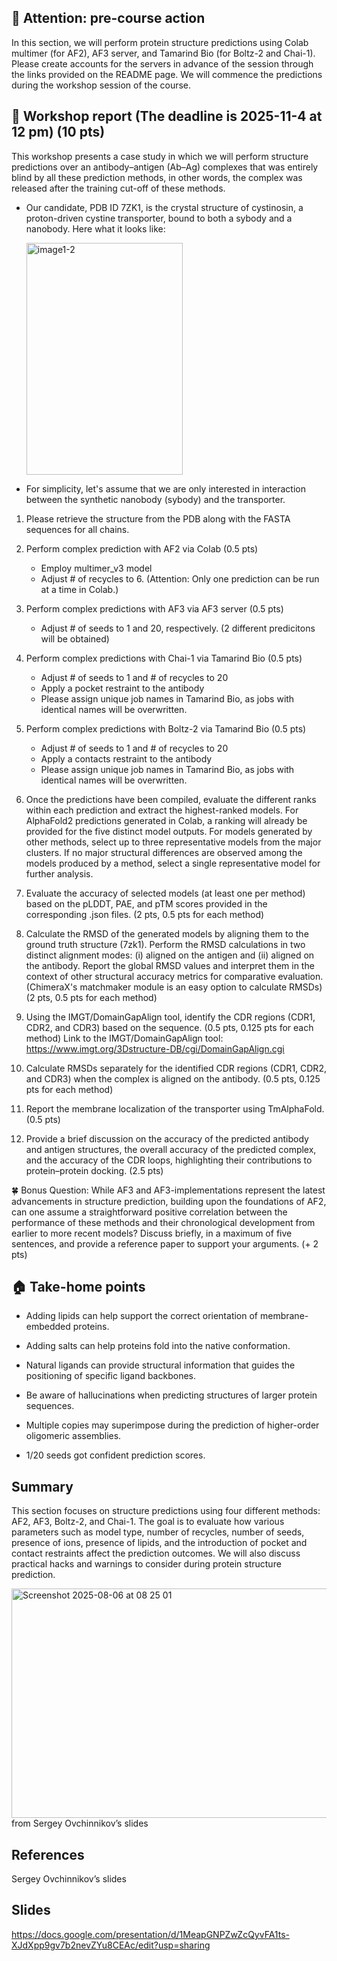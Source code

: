 ## 🚨 Attention: pre-course action 

In this section, we will perform protein structure predictions using Colab multimer (for AF2), AF3 server, and Tamarind Bio (for Boltz-2 and Chai-1). Please create accounts for the servers in advance of the session through the links provided on the README page. We will commence the predictions during the workshop session of the course.

##  📝 Workshop report (The deadline is 2025-11-4 at 12 pm) (10 pts)

This workshop presents a case study in which we will perform structure predictions over an antibody–antigen (Ab–Ag) complexes that was entirely blind by all these prediction methods, in other words, the complex was released after the training cut-off of these methods.

- Our candidate, PDB ID 7ZK1, is the crystal structure of cystinosin, a proton-driven cystine transporter, bound to both a sybody and a nanobody. Here what it looks like:

  <img width="250" height="371" alt="image1-2" src="https://github.com/user-attachments/assets/b822be23-8672-4e5e-89bb-221ef7bfc4f4" />

- For simplicity, let's assume that we are only interested in interaction between the synthetic nanobody (sybody) and the transporter.

1) Please retrieve the structure from the PDB along with the FASTA sequences for all chains.

2) Perform complex prediction with AF2 via Colab (0.5 pts)
   - Employ multimer_v3 model 
   - Adjust # of recycles to 6. (Attention: Only one prediction can be run at a time in Colab.)

3) Perform complex predictions with AF3 via AF3 server (0.5 pts)
   - Adjust # of seeds to 1 and 20, respectively. (2 different predicitons will be obtained)

4) Perform complex predictions with Chai-1 via Tamarind Bio (0.5 pts)
   - Adjust # of seeds to 1 and # of recycles to 20
   - Apply a pocket restraint to the antibody
   - Please assign unique job names in Tamarind Bio, as jobs with identical names will be overwritten.

5) Perform complex predictions with Boltz-2 via Tamarind Bio (0.5 pts)
   - Adjust # of seeds to 1 and # of recycles to 20
   - Apply a contacts restraint to the antibody
   - Please assign unique job names in Tamarind Bio, as jobs with identical names will be overwritten.


6) Once the predictions have been compiled, evaluate the different ranks within each prediction and extract the highest-ranked models. For AlphaFold2 predictions generated in Colab, a ranking will already be provided for the five distinct model outputs. For models generated by other methods, select up to three representative models from the major clusters. If no major structural differences are observed among the models produced by a method, select a single representative model for further analysis.

7) Evaluate the accuracy of selected models (at least one per method) based on the pLDDT, PAE, and pTM scores provided in the corresponding .json files. (2 pts, 0.5 pts for each method)

8) Calculate the RMSD of the generated models by aligning them to the ground truth structure (7zk1). Perform the RMSD calculations in two distinct alignment modes: (i) aligned on the antigen and (ii) aligned on the antibody. Report the global RMSD values and interpret them in the context of other structural accuracy metrics for comparative evaluation. (ChimeraX's matchmaker module is an easy option to calculate RMSDs) (2 pts, 0.5 pts for each method)

9) Using the IMGT/DomainGapAlign tool, identify the CDR regions (CDR1, CDR2, and CDR3) based on the sequence. (0.5 pts, 0.125 pts for each method)
Link to the IMGT/DomainGapAlign tool: https://www.imgt.org/3Dstructure-DB/cgi/DomainGapAlign.cgi

10) Calculate RMSDs separately for the identified CDR regions (CDR1, CDR2, and CDR3) when the complex is aligned on the antibody. (0.5 pts, 0.125 pts for each method)

11) Report the membrane localization of the transporter using TmAlphaFold. (0.5 pts)

12) Provide a brief discussion on the accuracy of the predicted antibody and antigen structures, the overall accuracy of the predicted complex, and the accuracy of the CDR loops, highlighting their contributions to protein–protein docking. (2.5 pts)

🍀 Bonus Question: While AF3 and AF3-implementations represent the latest advancements in structure prediction, building upon the foundations of AF2, can one assume a straightforward positive correlation between the performance of these methods and their chronological development from earlier to more recent models? Discuss briefly, in a maximum of five sentences, and provide a reference paper to support your arguments. (+ 2 pts)

## 🏠 Take-home points

- Adding lipids can help support the correct orientation of membrane-embedded proteins.

- Adding salts can help proteins fold into the native conformation.

- Natural ligands can provide structural information that guides the positioning of specific ligand backbones.

- Be aware of hallucinations when predicting structures of larger protein sequences.

- Multiple copies may superimpose during the prediction of higher-order oligomeric assemblies.

- 1/20 seeds got confident prediction scores.

## Summary

This section focuses on structure predictions using four different methods: AF2, AF3, Boltz-2,
and Chai-1. The goal is to evaluate how various parameters such as model type, number of recycles, number of seeds, presence of ions, presence of lipids, and the introduction of pocket and contact restraints affect the prediction outcomes. We will also discuss practical hacks and warnings to consider during protein structure prediction.

<img width="672" height="367" alt="Screenshot 2025-08-06 at 08 25 01" src="https://github.com/user-attachments/assets/90fc4ece-9bf8-48fc-9658-6fd830207281" />
 from Sergey Ovchinnikov’s slides

## References

Sergey Ovchinnikov’s slides

## Slides

https://docs.google.com/presentation/d/1MeapGNPZwZcQyvFA1ts-XJdXpp9gv7b2nevZYu8CEAc/edit?usp=sharing
